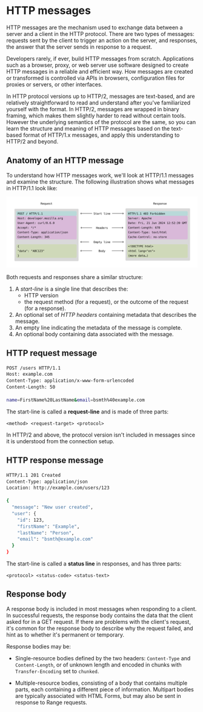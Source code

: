 # HTTP messages

HTTP messages are the mechanism used to exchange data between a server and a client in the HTTP protocol. There are two types of messages: requests sent by the client to trigger an action on the server, and responses, the answer that the server sends in response to a request.

Developers rarely, if ever, build HTTP messages from scratch. Applications such as a browser, proxy, or web server use software designed to create HTTP messages in a reliable and efficient way. How messages are created or transformed is controlled via APIs in browsers, configuration files for proxies or servers, or other interfaces.

In HTTP protocol versions up to HTTP/2, messages are text-based, and are relatively straightforward to read and understand after you've familiarized yourself with the format. In HTTP/2, messages are wrapped in binary framing, which makes them slightly harder to read without certain tools. However the underlying semantics of the protocol are the same, so you can learn the structure and meaning of HTTP messages based on the text-based format of HTTP/1.x messages, and apply this understanding to HTTP/2 and beyond.

## Anatomy of an HTTP message

To understand how HTTP messages work, we'll look at HTTP/1.1 messages and examine the structure. The following illustration shows what messages in HTTP/1.1 look like:

![http overview](/img/http-message-anatomy.svg)

Both requests and responses share a similar structure:

1. A _start-line_ is a single line that describes the:
   - HTTP version
   - the request method (for a request), or the outcome of the request (for a response).
2. An optional set of _HTTP headers_ containing metadata that describes the message.
3. An empty line indicating the metadata of the message is complete.
4. An optional body containing data associated with the message.

## HTTP request message

```bash
POST /users HTTP/1.1
Host: example.com
Content-Type: application/x-www-form-urlencoded
Content-Length: 50

name=FirstName%20LastName&email=bsmth%40example.com

```

The start-line is called a **request-line** and is made of three parts:

```
<method> <request-target> <protocol>
```

In HTTP/2 and above, the protocol version isn't included in messages since it is understood from the connection setup.

## HTTP response message

```bash
HTTP/1.1 201 Created
Content-Type: application/json
Location: http://example.com/users/123

{
  "message": "New user created",
  "user": {
    "id": 123,
    "firstName": "Example",
    "lastName": "Person",
    "email": "bsmth@example.com"
  }
}

```

The start-line is called a **status line** in responses, and has three parts:

```
<protocol> <status-code> <status-text>
```

## Response body

A response body is included in most messages when responding to a client. In successful requests, the response body contains the data that the client asked for in a GET request. If there are problems with the client's request, it's common for the response body to describe why the request failed, and hint as to whether it's permanent or temporary.

Response bodies may be:

- Single-resource bodies defined by the two headers: `Content-Type` and `Content-Length`, or of unknown length and encoded in chunks with `Transfer-Encoding` set to `chunked`.

- Multiple-resource bodies, consisting of a body that contains multiple parts, each containing a different piece of information. Multipart bodies are typically associated with HTML Forms, but may also be sent in response to Range requests.
